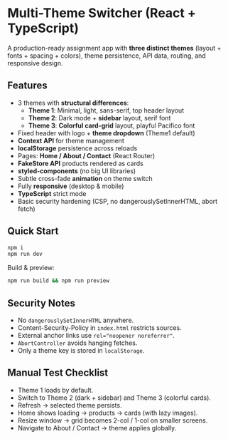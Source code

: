 # Multi-Theme Switcher (React + TypeScript)

A production-ready assignment app with **three distinct themes** (layout + fonts + spacing + colors), theme persistence, API data, routing, and responsive design.

##  Features
- 3 themes with **structural differences**:
  - **Theme 1**: Minimal, light, sans-serif, top header layout
  - **Theme 2**: Dark mode + **sidebar** layout, serif font
  - **Theme 3**: **Colorful card-grid** layout, playful Pacifico font
- Fixed header with logo + **theme dropdown** (Theme1 default)
- **Context API** for theme management
- **localStorage** persistence across reloads
- Pages: **Home / About / Contact** (React Router)
- **FakeStore API** products rendered as cards
- **styled-components** (no big UI libraries)
- Subtle cross-fade **animation** on theme switch
- Fully **responsive** (desktop & mobile)
- **TypeScript** strict mode
- Basic security hardening (CSP, no dangerouslySetInnerHTML, abort fetch)

##  Quick Start
```bash
npm i
npm run dev
```

Build & preview:
```bash
npm run build && npm run preview
```

##  Security Notes
- No `dangerouslySetInnerHTML` anywhere.
- Content-Security-Policy in `index.html` restricts sources.
- External anchor links use `rel="noopener noreferrer"`.
- `AbortController` avoids hanging fetches.
- Only a theme key is stored in `localStorage`.

##  Manual Test Checklist
- Theme 1 loads by default.
- Switch to Theme 2 (dark + sidebar) and Theme 3 (colorful cards).
- Refresh → selected theme persists.
- Home shows loading → products → cards (with lazy images).
- Resize window → grid becomes 2-col / 1-col on smaller screens.
- Navigate to About / Contact → theme applies globally.
```
